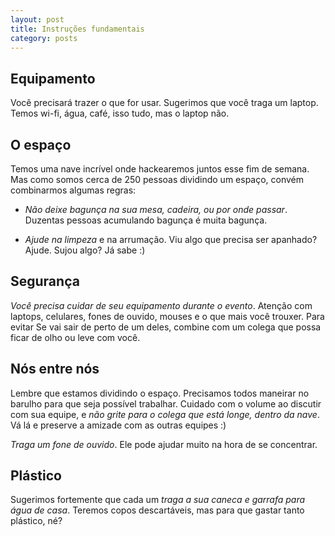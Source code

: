 ```yaml
---
layout: post
title: Instruções fundamentais
category: posts
---
```


## Equipamento
Você precisará trazer o que for usar. Sugerimos que você traga um laptop. Temos wi-fi, água, café, isso tudo, mas o laptop não.

## O espaço
Temos uma nave incrível onde hackearemos juntos esse fim de semana. Mas como somos cerca de 250 pessoas dividindo um espaço, convém combinarmos algumas regras:

* *Não deixe bagunça na sua mesa, cadeira, ou por onde passar*. Duzentas pessoas acumulando bagunça é muita bagunça.

* *Ajude na limpeza* e na arrumação. Viu algo que precisa ser apanhado? Ajude. Sujou algo? Já sabe :)


## Segurança
*Você precisa cuidar de seu equipamento durante o evento*. Atenção com laptops, celulares, fones de ouvido, mouses e o que mais você trouxer. Para evitar Se vai sair de perto de um deles, combine com um colega que possa ficar de olho ou leve com você.

## Nós entre nós
Lembre que estamos dividindo o espaço. Precisamos todos maneirar no barulho para que seja possível trabalhar. Cuidado com o volume ao discutir com sua equipe, e *não grite para o colega que está longe, dentro da nave*. Vá lá e preserve a amizade com as outras equipes :)

*Traga um fone de ouvido*. Ele pode ajudar muito na hora de se concentrar.

## Plástico
Sugerimos fortemente que cada um *traga a sua caneca e garrafa para água de casa*. Teremos copos descartáveis, mas para que gastar tanto plástico, né?
